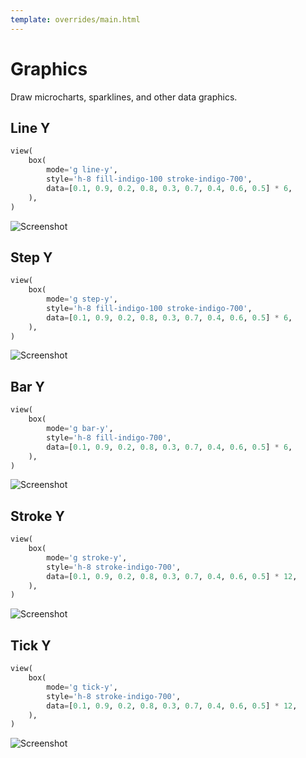 ```yaml
---
template: overrides/main.html
---
```

# Graphics

Draw microcharts, sparklines, and other data graphics.

## Line Y

```py
view(
    box(
        mode='g line-y',
        style='h-8 fill-indigo-100 stroke-indigo-700',
        data=[0.1, 0.9, 0.2, 0.8, 0.3, 0.7, 0.4, 0.6, 0.5] * 6,
    ),
)
```


![Screenshot](assets/screenshots/graphics_line_y.png)


## Step Y

```py
view(
    box(
        mode='g step-y',
        style='h-8 fill-indigo-100 stroke-indigo-700',
        data=[0.1, 0.9, 0.2, 0.8, 0.3, 0.7, 0.4, 0.6, 0.5] * 6,
    ),
)
```


![Screenshot](assets/screenshots/graphics_step_y.png)


## Bar Y

```py
view(
    box(
        mode='g bar-y',
        style='h-8 fill-indigo-700',
        data=[0.1, 0.9, 0.2, 0.8, 0.3, 0.7, 0.4, 0.6, 0.5] * 6,
    ),
)
```


![Screenshot](assets/screenshots/graphics_bar_y.png)


## Stroke Y

```py
view(
    box(
        mode='g stroke-y',
        style='h-8 stroke-indigo-700',
        data=[0.1, 0.9, 0.2, 0.8, 0.3, 0.7, 0.4, 0.6, 0.5] * 12,
    ),
)
```


![Screenshot](assets/screenshots/graphics_stroke_y.png)


## Tick Y

```py
view(
    box(
        mode='g tick-y',
        style='h-8 stroke-indigo-700',
        data=[0.1, 0.9, 0.2, 0.8, 0.3, 0.7, 0.4, 0.6, 0.5] * 12,
    ),
)
```


![Screenshot](assets/screenshots/graphics_tick_y.png)
